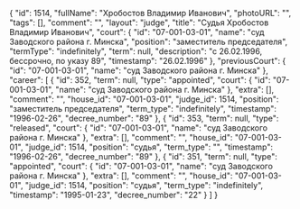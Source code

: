 {
    "id": 1514,
    "fullName": "Хробостов Владимир Иванович",
    "photoURL": "",
    "tags": [],
    "comment": "",
    "layout": "judge",
    "title": "Судья Хробостов Владимир Иванович",
    "court": {
        "id": "07-001-03-01",
        "name": "суд Заводского района г. Минска",
        "position": "заместитель председателя",
        "termType": "indefinitely",
        "term": null,
        "description": "c 26.02.1996, бессрочно, по указу 89",
        "timestamp": "26.02.1996"
    },
    "previousCourt": {
        "id": "07-001-03-01",
        "name": "суд Заводского района г. Минска"
    },
    "career": [
        {
            "id": 352,
            "term": null,
            "type": "appointed",
            "court": {
                "id": "07-001-03-01",
                "name": "суд Заводского района г. Минска"
            },
            "extra": [],
            "comment": "",
            "house_id": "07-001-03-01",
            "judge_id": 1514,
            "position": "заместитель председателя",
            "term_type": "indefinitely",
            "timestamp": "1996-02-26",
            "decree_number": "89"
        },
        {
            "id": 353,
            "term": null,
            "type": "released",
            "court": {
                "id": "07-001-03-01",
                "name": "суд Заводского района г. Минска"
            },
            "extra": [],
            "comment": "",
            "house_id": "07-001-03-01",
            "judge_id": 1514,
            "position": "судья",
            "term_type": "",
            "timestamp": "1996-02-26",
            "decree_number": "89"
        },
        {
            "id": 351,
            "term": null,
            "type": "appointed",
            "court": {
                "id": "07-001-03-01",
                "name": "суд Заводского района г. Минска"
            },
            "extra": [],
            "comment": "",
            "house_id": "07-001-03-01",
            "judge_id": 1514,
            "position": "судья",
            "term_type": "indefinitely",
            "timestamp": "1995-01-23",
            "decree_number": "22"
        }
    ]
}